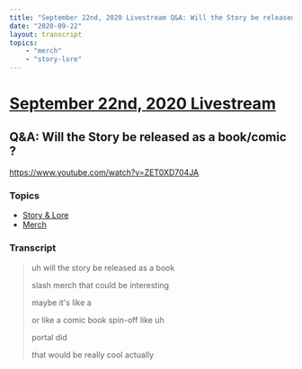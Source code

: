 ```yaml
---
title: "September 22nd, 2020 Livestream Q&A: Will the Story be released as a book/comic ?"
date: "2020-09-22"
layout: transcript
topics:
    - "merch"
    - "story-lore"
---
```

# [September 22nd, 2020 Livestream](../2020-09-22.md)
## Q&A: Will the Story be released as a book/comic ?
https://www.youtube.com/watch?v=ZET0XD704JA

### Topics
* [Story & Lore](../topics/story-lore.md)
* [Merch](../topics/merch.md)

### Transcript

> uh will the story be released as a book
> 
> slash merch that could be interesting
> 
> maybe it's like a
> 
> or like a comic book spin-off like uh
> 
> portal did
> 
> that would be really cool actually
> 
